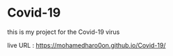 # Covid-19
this is my project for the Covid-19 virus

live URL : https://mohamedharo0on.github.io/Covid-19/
